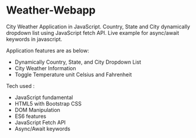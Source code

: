 # Weather-Webapp
City Weather Application in JavaScript. Country, State and City dynamically dropdown list using JavaScript fetch API. Live example for async/await keywords in javascript.  

Application features are as below:
 - Dynamically Country, State, and City Dropdown List 
 - City Weather Information
 - Toggle Temperature unit Celsius and Fahrenheit

Tech used :
- JavaScript fundamental
- HTML5 with Bootstrap CSS 
- DOM Manipulation
- ES6 features
- JavaScript Fetch API
- Async/Await keywords
